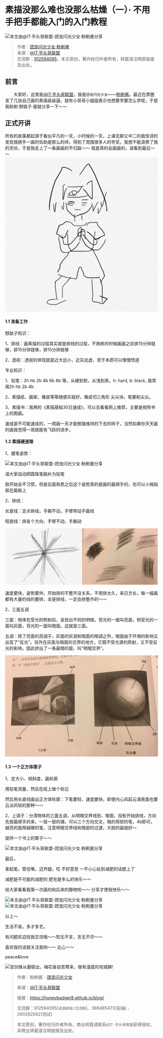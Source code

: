 

# 素描没那么难也没那么枯燥（一）· 不用手把手都能入门的入门教程

![本文由@IT·平头哥联盟-团宠闪光少女∙粉刷酱分享](../_banner/banner11.jpg)

> 作者：[团宠闪光少女∙粉刷酱](https://github.com/cchah/ "团宠闪光少女∙粉刷酱")<br/>
> 来源：[@IT·平头哥联盟](https://honeybadger8.github.io/blog/ "@IT·平头哥联盟")<br/>
> 交流群：[912594095](https://shang.qq.com/wpa/qunwpa?idkey=265166274bca82709718a0ae1fa9c55d65dd3608ebc780f9e6ea41e2761f5ec2 "@IT·平头哥联盟QQ交流群")，本文原创，著作权归作者所有，转载请注明原链接及出处。

## 前言

　　大家好，这里是[@IT·平头哥联盟](https://honeybadger8.github.io/blog/ "@IT·平头哥联盟")，我是`团宠闪光少女`——[粉刷酱](https://github.com/cchah "团宠闪光少女")。最近在票圈发了几张自己画的素描装装逼，就有小哥哥小姐姐表示也想要学要怎么学呢，于是我粉刷·野路子·酱就分享一下～～

## 正式开讲
   所有的故事都起源于看似平凡的一天，小时候的一天，上课无聊又中二的我惊讶的发现我随手一画的佐助是那么的帅，得到了周围很多人的夸奖，我想不能浪费了我的天份，于是我走上了一条画画的不归路～～ 我是真的会画画的，请看到最后～～
   ![本文由@IT·平头哥联盟-团宠闪光少女∙粉刷酱分享](./_images/draw1.jpeg)

#### 1.1 准备工作
   野路子知识：

   1、排线：画素描的过程其实就是排线的过程，不熟练的时候画画之前排15分钟就够，排15分钟就够，排15分钟就够

   2、透视：透视的体现就是近大远小，近实远虚，至于本质可以慢慢悟道

   专业知识：

   1、铅笔：2h hb 2b 4b 6b 8b 等，从硬到软，从浅到黑。h: hard, b: black, 我常用2h hb 2b 4b

   2、素描纸、画架、橡皮等等随便买就好，橡皮切三角形 尖尖块，笔要削尖尖。

   3、素描书：我用的《素描基础30日速成》，可以去看看网上推荐，主要是按照书上的图画。

   速成是不可能速成的，一周画一天才能勉强维持的下去的样子，当然如果你天天画的画我觉得一周就能有飞跃的进步。

#### 1.2 素描硬道理

   1、握笔姿势：

   ![本文由@IT·平头哥联盟-团宠闪光少女∙粉刷酱分享](./_images/draw2.jpg)

   请大家自动把圆珠笔脑补为铅笔

   刚开始会不习惯，但是后面熟悉之后这个姿势真的是画的最顺手的，也可以小拇指抵在画板上

   2、排线：

   长直线：定点排线，手腕不动，手臂带动手画线

   短直线：排各个方向，手臂不动，手腕动

   ![本文由@IT·平头哥联盟-团宠闪光少女∙粉刷酱分享](./_images/draw3.jpg)

   速度要快，姿势要帅，开始排的不整齐没关系，不用排太久，来日方长，每一幅画都有大量的线的要排，全是排线，一定会排整齐的～～

   2、三面五调

   三面：物体在受光的照射后，呈现出不同的明暗，受光的一面叫亮面，侧受光的一面叫灰面，背光的一面叫暗面。这就是三面。

   五调：除了亮面的亮调子，灰面的灰调和暗面的暗调之外，暗面由于环境的影响又出现了“反光”。另外在灰面与暗面的交界的地方，它既不受光源的照射，又不受反光的影响，因此挤出了一条最暗的面，叫“明暗交界”。

   ![本文由@IT·平头哥联盟-团宠闪光少女∙粉刷酱分享](./_images/draw4.jpg)

#### 1.3 一个正方体栗子

   1、定大小、倾斜度，画轮廓

   用铅笔测量，然后在纸上做个标记

   然后用长直线画出正方体轮廓：下笔要轻，速度要快，即使内心风起云涌表面也要云淡风轻的那种～～

   2、上调子：分清物体的三面五调，从明暗交界线到、暗面、投影开始排线，方向先按最顺手的来，一层一层的铺，可以三个方向交叉，暗的用软的笔，4b即可，越亮的面用越硬的笔，注意明暗交界线和暗部的过渡，大胆的画就好～ 
   
   提供一个书上的栗子～～

   ![本文由@IT·平头哥联盟-团宠闪光少女∙粉刷酱分享](./_images/draw5.jpg)
   
   最后，

   拿起笔，管住嘴，迈开腿，哎 不好意思 一不小心扯到减肥的话题上了

   减肥是不可能的减肥的 肥宅是多么的快乐～～

   给大家看看我第一次画的和后来的静物啦～～ 分享才使我快乐～～

   ![本文由@IT·平头哥联盟-团宠闪光少女∙粉刷酱分享](./_images/draw6.jpg)
   ![本文由@IT·平头哥联盟-团宠闪光少女∙粉刷酱分享](./_images/draw7.jpg)

   以上～
   
   生活不易，多才多艺。

   有问题欢迎找我交流哦～～知无不言，言无不尽～～

   喜欢我的话就关注我哟～～ 比心～～

   peace&love

![宝剑锋从磨砺出，梅花香自苦寒来，做有温度的攻城狮!](../_banner/card.png)


> 作者：粉刷酱 - [团宠闪光少女](https://github.com/cchah "团宠闪光少女")
>
> 来源：[@IT·平头哥联盟](https://honeybadger8.github.io/blog/ "@IT·平头哥联盟")
> 
> 链接：https://honeybadger8.github.io/blog/
> 
> 交流群：912594095[`资源获取/交流群`]、386485473(前端) 、260282062(测试)
>
> 本文原创，著作权归作者所有。商业转载请联系`@IT·平头哥联盟`获得授权，非商业转载请注明链接及出处。 
   